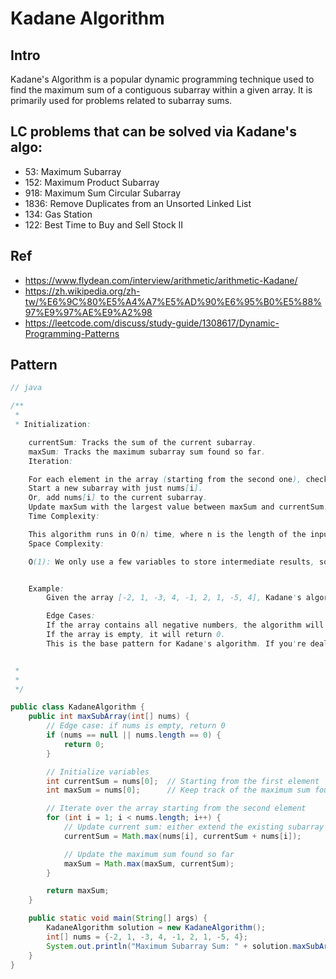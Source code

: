 # Kadane Algorithm


## Intro

Kadane's Algorithm is a popular dynamic programming technique used to find the maximum sum of a contiguous subarray within a given array. It is primarily used for problems related to subarray sums. 

## LC problems that can be solved via Kadane's algo:

- 53:  Maximum Subarray
- 152: Maximum Product Subarray
- 918: Maximum Sum Circular Subarray
- 1836: Remove Duplicates from an Unsorted Linked List
- 134: Gas Station
- 122: Best Time to Buy and Sell Stock II


## Ref
- https://www.flydean.com/interview/arithmetic/arithmetic-Kadane/
- https://zh.wikipedia.org/zh-tw/%E6%9C%80%E5%A4%A7%E5%AD%90%E6%95%B0%E5%88%97%E9%97%AE%E9%A2%98
- https://leetcode.com/discuss/study-guide/1308617/Dynamic-Programming-Patterns

## Pattern

```java
// java

/** 
 *  
 * Initialization:

	currentSum: Tracks the sum of the current subarray.
	maxSum: Tracks the maximum subarray sum found so far.
	Iteration:

	For each element in the array (starting from the second one), check if it's better to:
	Start a new subarray with just nums[i].
	Or, add nums[i] to the current subarray.
	Update maxSum with the largest value between maxSum and currentSum.
	Time Complexity:

	This algorithm runs in O(n) time, where n is the length of the input array, because we only traverse the array once.
	Space Complexity:

	O(1): We only use a few variables to store intermediate results, so the space complexity is constant.


	Example:
		Given the array [-2, 1, -3, 4, -1, 2, 1, -5, 4], Kadane's algorithm will find the subarray [4, -1, 2, 1] with the maximum sum, which is 6.

		Edge Cases:
		If the array contains all negative numbers, the algorithm will return the largest single element because it will handle starting the subarray with the least negative number.
		If the array is empty, it will return 0.
		This is the base pattern for Kadane's algorithm. If you're dealing with variations (e.g., maximum product, circular subarrays), you can adapt this pattern accordingly.


 * 
 * 
 */

public class KadaneAlgorithm {
    public int maxSubArray(int[] nums) {
        // Edge case: if nums is empty, return 0
        if (nums == null || nums.length == 0) {
            return 0;
        }

        // Initialize variables
        int currentSum = nums[0];  // Starting from the first element
        int maxSum = nums[0];      // Keep track of the maximum sum found

        // Iterate over the array starting from the second element
        for (int i = 1; i < nums.length; i++) {
            // Update current sum: either extend the existing subarray or start a new one
            currentSum = Math.max(nums[i], currentSum + nums[i]);

            // Update the maximum sum found so far
            maxSum = Math.max(maxSum, currentSum);
        }

        return maxSum;
    }

    public static void main(String[] args) {
        KadaneAlgorithm solution = new KadaneAlgorithm();
        int[] nums = {-2, 1, -3, 4, -1, 2, 1, -5, 4};
        System.out.println("Maximum Subarray Sum: " + solution.maxSubArray(nums)); // Output: 6 (subarray: [4, -1, 2, 1])
    }
}
```
